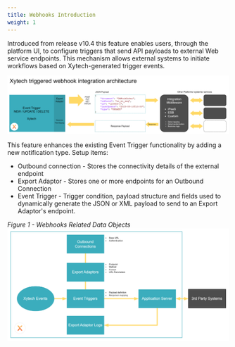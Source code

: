 ```yaml
---
title: Webhooks Introduction
weight: 1
---
```


Introduced from release v10.4 this feature enables users, through the platform UI, to configure triggers that send API payloads to external Web service endpoints. This mechanism allows external systems to initiate workflows based on Xytech-generated trigger events.

![](assets/Pasted%20image%2020250208155704.png)

This feature enhances the existing Event Trigger functionality by adding a new notification type. Setup items:
- Outbound connection - Stores the connectivity details of the external endpoint
- Export Adaptor - Stores one or more endpoints for an Outbound Connection
- Event Trigger - Trigger condition, payload structure and fields used to dynamically generate the JSON or XML payload to send to an Export Adaptor's endpoint.

_Figure 1 - Webhooks Related Data Objects_
![](assets/Pasted%20image%2020250208155129.png)




